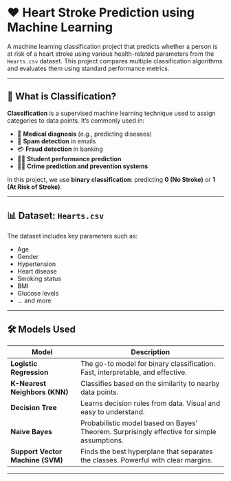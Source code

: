 # ❤️ Heart Stroke Prediction using Machine Learning

A machine learning classification project that predicts whether a person is at risk of a heart stroke using various health-related parameters from the `Hearts.csv` dataset. This project compares multiple classification algorithms and evaluates them using standard performance metrics.

---

## 🧠 What is Classification?

**Classification** is a supervised machine learning technique used to assign categories to data points. It’s commonly used in:
- 🏥 **Medical diagnosis** (e.g., predicting diseases)
- 📧 **Spam detection** in emails
- 💳 **Fraud detection** in banking
- 🧑‍🎓 **Student performance prediction**
- 👮‍♂️ **Crime prediction and prevention systems**

In this project, we use **binary classification**: predicting **0 (No Stroke)** or **1 (At Risk of Stroke)**.

---

## 📊 Dataset: `Hearts.csv`

The dataset includes key parameters such as:
- Age
- Gender
- Hypertension
- Heart disease
- Smoking status
- BMI
- Glucose levels
- ... and more

---

## 🛠️ Models Used

| Model                  | Description |
|------------------------|-------------|
| **Logistic Regression** | The go-to model for binary classification. Fast, interpretable, and effective. |
| **K-Nearest Neighbors (KNN)** | Classifies based on the similarity to nearby data points. |
| **Decision Tree** | Learns decision rules from data. Visual and easy to understand. |
| **Naive Bayes** | Probabilistic model based on Bayes’ Theorem. Surprisingly effective for simple assumptions. |
| **Support Vector Machine (SVM)** | Finds the best hyperplane that separates the classes. Powerful with clear margins. |

---
